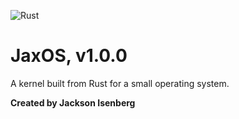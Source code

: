 ![Rust](https://github.com/JIceberg/rust-os/workflows/Rust/badge.svg)

# JaxOS, v1.0.0
A kernel built from Rust for a small operating system.

**Created by Jackson Isenberg**